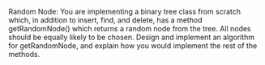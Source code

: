Random Node: You are implementing a binary tree class from scratch which, 
in addition to insert, find, and delete, has a method getRandomNode() which returns a random node
from the tree. All nodes should be equally likely to be chosen. Design and implement an algorithm for getRandomNode, 
and explain how you would implement the rest of the methods.
